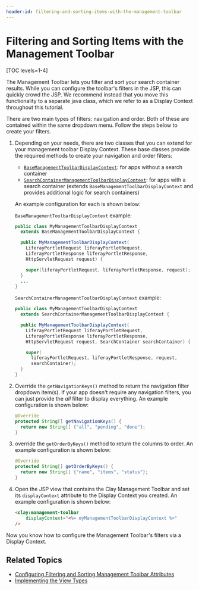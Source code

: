 ```yaml
---
header-id: filtering-and-sorting-items-with-the-management-toolbar
---
```


# Filtering and Sorting Items with the Management Toolbar

[TOC levels=1-4]

The Management Toolbar lets you filter and sort your search container results. 
While you can configure the toolbar's filters in the JSP, this can quickly crowd 
the JSP. We recommend instead that you move this functionality to a separate 
java class, which we refer to as a Display Context throughout this tutorial.  

There are two main types of filters: navigation and order. Both of these are 
contained within the same dropdown menu. Follow the steps below to create your 
filters.

1.  Depending on your needs, there are two classes that you can extend for your 
    management toolbar Display Context. These base classes provide the required 
    methods to create your navigation and order filters: 
    
    - [`BaseManagementToolbarDisplayContext`](https://github.com/liferay/liferay-portal/blob/7.2.x/modules/apps/frontend-taglib/frontend-taglib-clay/src/main/java/com/liferay/frontend/taglib/clay/servlet/taglib/display/context/BaseManagementToolbarDisplayContext.java): 
      for apps without a search container
    - [`SearchContainerManagementToolbarDisplayContext`](https://github.com/liferay/liferay-portal/blob/7.2.x/modules/apps/frontend-taglib/frontend-taglib-clay/src/main/java/com/liferay/frontend/taglib/clay/servlet/taglib/display/context/SearchContainerManagementToolbarDisplayContext.java): 
      for apps with a search container (extends 
      `BaseManagementToolbarDisplayContext` and provides additional logic for 
      search containers)

    An example configuration for each is shown below:
    
    `BaseManagementToolbarDisplayContext` example:

    ```java
    public class MyManagementToolbarDisplayContext
      extends BaseManagementToolbarDisplayContext {

      public MyManagementToolbarDisplayContext(
        LiferayPortletRequest liferayPortletRequest,
        LiferayPortletResponse liferayPortletResponse,
        HttpServletRequest request) {

        super(liferayPortletRequest, liferayPortletResponse, request);
      }
      ...
    }
    ```

    `SearchContainerManagementToolbarDisplayContext` example:

    ```java
    public class MyManagementToolbarDisplayContext
      extends SearchContainerManagementToolbarDisplayContext {

      public MyManagementToolbarDisplayContext(
        LiferayPortletRequest liferayPortletRequest,
        LiferayPortletResponse liferayPortletResponse,
        HttpServletRequest request, SearchContainer searchContainer) {

        super(
          liferayPortletRequest, liferayPortletResponse, request,
          searchContainer);
      }
    }
    ```

2.  Override the `getNavigationKeys()` method to return the navigation filter 
    dropdown item(s). If your app doesn't require any navigation filters, you 
    can just provide the *all* filter to display everything. An example 
    configuration is shown below:

    ```java
    @Override
    protected String[] getNavigationKeys() {
      return new String[] {"all", "pending", "done"};
    }
    ```

3.  override the `getOrderByKeys()` method to return the columns to order. An 
    example configuration is shown below:

    ```java
    @Override
    protected String[] getOrderByKeys() {
      return new String[] {"name", "items", "status"};
    }
    ```

4.  Open the JSP view that contains the Clay Management Toolbar and set its 
    `displayContext` attribute to the Display Context you created. An example 
    configuration is shown below:

    ```html
    <clay:management-toolbar
    	displayContext="<%= myManagementToolbarDisplayContext %>"
    />
    ```

Now you know how to configure the Management Toolbar's filters via a Display 
Context. 

## Related Topics

- [Configuring Filtering and Sorting Management Toolbar Attributes](/docs/7-2/reference/-/knowledge_base/r/clay-management-toolbar#filtering-and-sorting-search-results)
- [Implementing the View Types](/docs/7-2/frameworks/-/knowledge_base/f/implementing-the-view-types)
